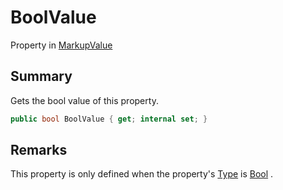 # BoolValue

Property in [MarkupValue](/api/csharp/yarn.markup.markupvalue.md)

## Summary

Gets the bool value of this property.

```csharp
public bool BoolValue { get; internal set; }
```

## Remarks


This property is only defined when the property's  <a href="yarn.markup.markupvalue.type.md">Type</a>  is  <a href="yarn.markup.markupvaluetype.bool.md">Bool</a> .


